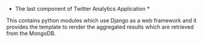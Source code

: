 * The last component of Twitter Analytics Application *

This contains python modules which use Django as a web framework and it provides the template to render the aggregated results which are retrieved from the MongoDB.